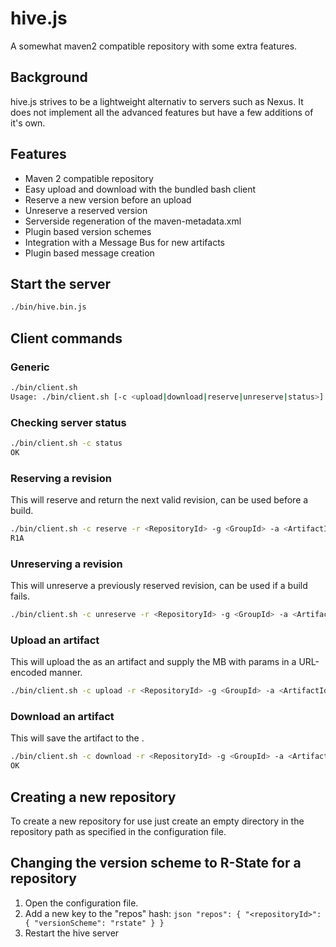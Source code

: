 # hive.js
A somewhat maven2 compatible repository with some extra features.

## Background
hive.js strives to be a lightweight alternativ to servers such as Nexus. It does not implement all the advanced features but have a few additions of it's own.

## Features
* Maven 2 compatible repository
* Easy upload and download with the bundled bash client
* Reserve a new version before an upload
* Unreserve a reserved version
* Serverside regeneration of the maven-metadata.xml
* Plugin based version schemes
* Integration with a Message Bus for new artifacts
* Plugin based message creation

## Start the server
```bash
./bin/hive.bin.js
```

## Client commands

### Generic
```bash
./bin/client.sh
Usage: ./bin/client.sh [-c <upload|download|reserve|unreserve|status>] [-r <repositoryId> ] [-g <groupId>] [-a <artifactId>] [-v <version>] [-f <file>] [-p <params>]
```

### Checking server status
```bash
./bin/client.sh -c status
OK
```

### Reserving a revision
This will reserve and return the next valid revision, can be used before a build.
```bash
./bin/client.sh -c reserve -r <RepositoryId> -g <GroupId> -a <ArtifactId>
R1A
```

### Unreserving a revision
This will unreserve a previously reserved revision, can be used if a build fails.
```bash
./bin/client.sh -c unreserve -r <RepositoryId> -g <GroupId> -a <ArtifactId> -v <R-State>
```

### Upload an artifact
This will upload the <Filename> as an artifact and supply the MB with params in a URL-encoded manner.
```bash
./bin/client.sh -c upload -r <RepositoryId> -g <GroupId> -a <ArtifactId> -v <R-State> -f <Filename> -p "inputEventIds%5b%5d=<Id1>&inputEventIds%5b%5d=<Id2>"
```

### Download an artifact
This will save the artifact to the <Filename>.
```bash
./bin/client.sh -c download -r <RepositoryId> -g <GroupId> -a <ArtifactId> -v <R-State> -f <Filename>
OK
```

## Creating a new repository
To create a new repository for use just create an empty directory in the repository path as specified in the configuration file.

## Changing the version scheme to R-State for a repository
1. Open the configuration file.
2. Add a new key to the "repos" hash: ```json "repos": { "<repositoryId>": { "versionScheme": "rstate" } } ```
3. Restart the hive server
